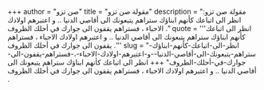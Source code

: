 +++
author = "صن تزو"
title = "مقولة صن تزو"
description = "مقولة صن تزو: انظر الى اتباعك كأنهم ابناؤك ستراهم يتبعونك الى أقاصي الدنيا .. و اعتبرهم اولادك الاحباء ، فستراهم يقفون الى جوارك في أحلك الظروف ."
quote = '''انظر الى اتباعك كأنهم ابناؤك ستراهم يتبعونك الى أقاصي الدنيا .. و اعتبرهم اولادك الاحباء ، فستراهم يقفون الى جوارك في أحلك الظروف .'''
slug = "انظر-الى-اتباعك-كأنهم-ابناؤك-ستراهم-يتبعونك-الى-أقاصي-الدنيا--و-اعتبرهم-اولادك-الاحباء-،-فستراهم-يقفون-الى-جوارك-في-أحلك-الظروف"
+++
انظر الى اتباعك كأنهم ابناؤك ستراهم يتبعونك الى أقاصي الدنيا .. و اعتبرهم اولادك الاحباء ، فستراهم يقفون الى جوارك في أحلك الظروف .
